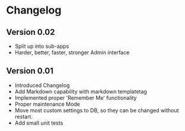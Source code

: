 # Changelog

## Version 0.02

 - Split up into sub-apps
 - Harder, better, faster, stronger Admin interface

## Version 0.01

 - Introduced Changelog
 - Add Markdown capability with markdown templatetag
 - Implemented proper 'Remember Me' functionality
 - Proper maintenance Mode
 - Move most custom settings to DB, so they can be changed without restart.
 - Add small unit tests